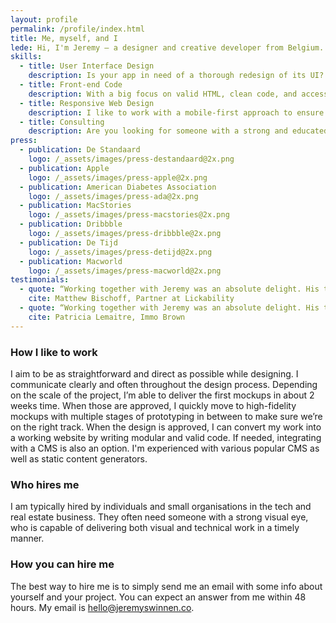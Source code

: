 ```yaml
---
layout: profile
permalink: /profile/index.html
title: Me, myself, and I
lede: Hi, I'm Jeremy — a designer and creative developer from Belgium. I work with people and organisations from all over the world with one goal in mind — to create the best experience possible.
skills:
  - title: User Interface Design
    description: Is your app in need of a thorough redesign of its UI? I'm experienced with iOS and Android and can create detailed and native experiences for your mobile users. I'm loyal to the platform I'm designing for and my eye for detail makes your product stand out in the crowd.
  - title: Front-end Code
    description: With a big focus on valid HTML, clean code, and accessibility, I'm able to code my designs and make sure they perform like a champ on the web. I can work with various CSS preprocessors as well as new techniques like CSS variables. As for publishing a site, I have worked with Wordpress, Magento, and a variety of static-site-generators such as Jekyll, Eleventy, MiddleMan, and more.
  - title: Responsive Web Design
    description: I like to work with a mobile-first approach to ensure mobile users get a full-featured version of your website instead of a narrowed-down one. Using modular code, I can make small adjustments that have a big impact on how your site performs across devices and resolutions.
  - title: Consulting
    description: Are you looking for someone with a strong and educated opinion across a wide range of design principles? I can guide your team back on track to ensure great success in the market you're operating in. I take a look at your current product or marketing efforts and can provide a detailed report with guidelines where to improve and adjust.
press:
  - publication: De Standaard
    logo: /_assets/images/press-destandaard@2x.png
  - publication: Apple
    logo: /_assets/images/press-apple@2x.png
  - publication: American Diabetes Association
    logo: /_assets/images/press-ada@2x.png
  - publication: MacStories
    logo: /_assets/images/press-macstories@2x.png
  - publication: Dribbble
    logo: /_assets/images/press-dribbble@2x.png
  - publication: De Tijd
    logo: /_assets/images/press-detijd@2x.png
  - publication: Macworld
    logo: /_assets/images/press-macworld@2x.png
testimonials:
  - quote: “Working together with Jeremy was an absolute delight. His thorough knowledge of the platform and keen eye for detail really elevated our product.”
    cite: Matthew Bischoff, Partner at Lickability
  - quote: “Working together with Jeremy was an absolute delight. His thorough knowledge of the platform and keen eye for detail really elevated our product and marketing campaigns.”
    cite: Patricia Lemaitre, Immo Brown 
---
```

### How I like to work
I aim to be as straightforward and direct as possible while designing. I communicate clearly and often throughout the design process. Depending on the scale of the project, I’m able to deliver the first mockups in about 2 weeks time. When those are approved, I quickly move to high-fidelity mockups with multiple stages of prototyping in between to make sure we’re on the right track.
When the design is approved, I can convert my work into a working website by writing modular and valid code. If needed, integrating with a CMS is also an option. I'm experienced with various popular CMS as well as static content generators.

### Who hires me
I am typically hired by individuals and small organisations in the tech and real estate business. They often need someone with a strong visual eye, who is capable of delivering both visual and technical work in a timely manner.

### How you can hire me
The best way to hire me is to simply send me an email with some info about yourself and your project. You can expect an answer from me within 48 hours. My email is [hello@jeremyswinnen.co](https://www.porsche.com).